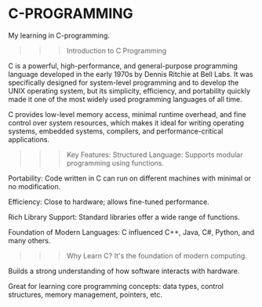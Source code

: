 # C-PROGRAMMING
My learning in C-programming.
>>>Introduction to C Programming


C is a powerful, high-performance, and general-purpose programming language developed in the early 1970s by Dennis Ritchie at Bell Labs. It was specifically designed for system-level programming and to develop the UNIX operating system, but its simplicity, efficiency, and portability quickly made it one of the most widely used programming languages of all time.

C provides low-level memory access, minimal runtime overhead, and fine control over system resources, which makes it ideal for writing operating systems, embedded systems, compilers, and performance-critical applications.

>>>Key Features:
Structured Language: Supports modular programming using functions.

Portability: Code written in C can run on different machines with minimal or no modification.

Efficiency: Close to hardware; allows fine-tuned performance.

Rich Library Support: Standard libraries offer a wide range of functions.

Foundation of Modern Languages: C influenced C++, Java, C#, Python, and many others.

>>>Why Learn C?
It's the foundation of modern computing.

Builds a strong understanding of how software interacts with hardware.

Great for learning core programming concepts: data types, control structures, memory management, pointers, etc.




